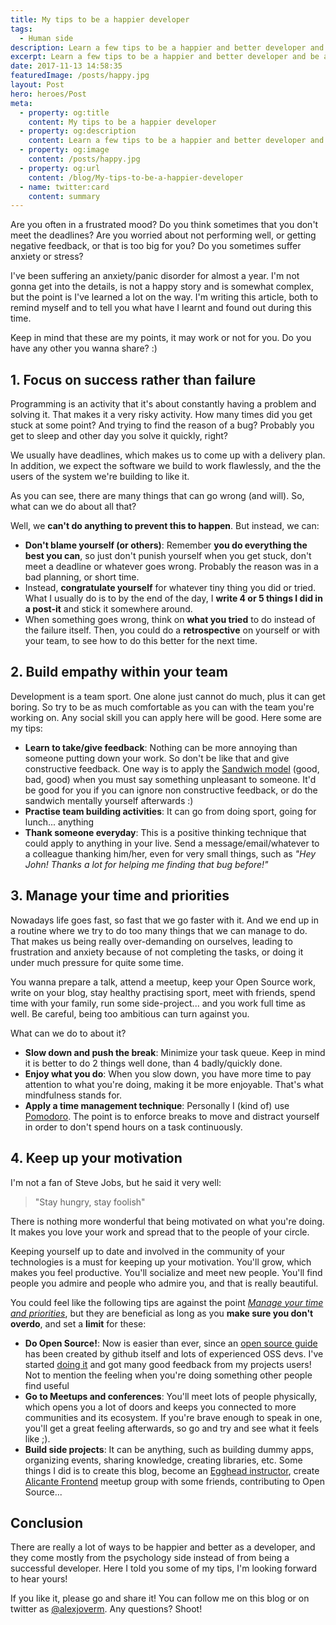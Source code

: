```yaml
---
title: My tips to be a happier developer
tags:
  - Human side
description: Learn a few tips to be a happier and better developer and be a better team player
excerpt: Learn a few tips to be a happier and better developer and be a better team player
date: 2017-11-13 14:58:35
featuredImage: /posts/happy.jpg
layout: Post
hero: heroes/Post
meta:
  - property: og:title
    content: My tips to be a happier developer
  - property: og:description
    content: Learn a few tips to be a happier and better developer and be a better team player
  - property: og:image
    content: /posts/happy.jpg
  - property: og:url
    content: /blog/My-tips-to-be-a-happier-developer
  - name: twitter:card
    content: summary
---
```


Are you often in a frustrated mood? Do you think sometimes that you don't meet the deadlines? Are you worried about not performing well, or getting negative feedback, or that is too big for you? Do you sometimes suffer anxiety or stress?

I've been suffering an anxiety/panic disorder for almost a year. I'm not gonna get into the details, is not a happy story and is somewhat complex, but the point is I've learned a lot on the way. I'm writing this article, both to remind myself and to tell you what have I learnt and found out during this time.

Keep in mind that these are my points, it may work or not for you. Do you have any other you wanna share? :)

## 1. Focus on success rather than failure

Programming is an activity that it's about constantly having a problem and solving it. That makes it a very risky activity. How many times did you get stuck at some point? And trying to find the reason of a bug? Probably you get to sleep and other day you solve it quickly, right?

We usually have deadlines, which makes us to come up with a delivery plan. In addition, we expect the software we build to work flawlessly, and the the users of the system we're building to like it.

As you can see, there are many things that can go wrong (and will). So, what can we do about all that?

Well, we **can't do anything to prevent this to happen**. But instead, we can:

- **Don't blame yourself (or others)**: Remember **you do everything the best you can**, so just don't punish yourself when you get stuck, don't meet a deadline or whatever goes wrong. Probably the reason was in a bad planning, or short time.
- Instead, **congratulate yourself** for whatever tiny thing you did or tried. What I usually do is to by the end of the day, I **write 4 or 5 things I did in a post-it** and stick it somewhere around.
- When something goes wrong, think on **what you tried** to do instead of the failure itself. Then, you could do a **retrospective** on yourself or with your team, to see how to do this better for the next time.

## 2. Build empathy within your team

Development is a team sport. One alone just cannot do much, plus it can get boring. So try to be as much comfortable as you can with the team you're working on. Any social skill you can apply here will be good. Here some are my tips:

- **Learn to take/give feedback**: Nothing can be more annoying than someone putting down your work. So don't be like that and give constructive feedback. One way is to apply the [Sandwich model](http://www.rightattitudes.com/2008/02/20/sandwich-feedback-technique/) (good, bad, good) when you must say something unpleasant to someone. It'd be good for you if you can ignore non constructive feedback, or do the sandwich mentally yourself afterwards :)
- **Practise team building activities**: It can go from doing sport, going for lunch... anything
- **Thank someone everyday**: This is a positive thinking technique that could apply to anything in your live. Send a message/email/whatever to a colleague thanking him/her, even for very small things, such as _"Hey John! Thanks a lot for helping me finding that bug before!"_

## 3. Manage your time and priorities

Nowadays life goes fast, so fast that we go faster with it. And we end up in a routine where we try to do too many things that we can manage to do. That makes us being really over-demanding on ourselves, leading to frustration and anxiety because of not completing the tasks, or doing it under much pressure for quite some time.

You wanna prepare a talk, attend a meetup, keep your Open Source work, write on your blog, stay healthy practising sport, meet with friends, spend time with your family, run some side-project... and you work full time as well. Be careful, being too ambitious can turn against you.

What can we do to about it?

- **Slow down and push the break**: Minimize your task queue. Keep in mind it is better to do 2 things well done, than 4 badly/quickly done.
- **Enjoy what you do**: When you slow down, you have more time to pay attention to what you're doing, making it be more enjoyable. That's what mindfulness stands for.
- **Apply a time management technique**: Personally I (kind of) use [Pomodoro](http://lifehacker.com/productivity-101-a-primer-to-the-pomodoro-technique-1598992730). The point is to enforce breaks to move and distract yourself in order to don't spend hours on a task continuously.

## 4. Keep up your motivation

I'm not a fan of Steve Jobs, but he said it very well:

> "Stay hungry, stay foolish"

There is nothing more wonderful that being motivated on what you're doing. It makes you love your work and spread that to the people of your circle.

Keeping yourself up to date and involved in the community of your technologies is a must for keeping up your motivation. You'll grow, which makes you feel productive. You'll socialize and meet new people. You'll find people you admire and people who admire you, and that is really beautiful.

You could feel like the following tips are against the point _[Manage your time and priorities](#3-Manage-your-time-and-priorities)_, but they are beneficial as long as you **make sure you don't overdo**, and set a **limit** for these:

- **Do Open Source!**: Now is easier than ever, since an [open source guide](https://opensource.guide/) has been created by github itself and lots of experienced OSS devs. I've started [doing it](https://github.com/alexjoverm) and got many good feedback from my projects users! Not to mention the feeling when you're doing something other people find useful
- **Go to Meetups and conferences**: You'll meet lots of people physically, which opens you a lot of doors and keeps you connected to more communities and its ecosystem. If you're brave enough to speak in one, you'll get a great feeling afterwards, so go and try and see what it feels like ;).
- **Build side projects**: It can be anything, such as building dummy apps, organizing events, sharing knowledge, creating libraries, etc. Some things I did is to create this blog, become an [Egghead instructor](https://egghead.io/instructors/alex-jover-morales), create [Alicante Frontend](https://www.meetup.com/es-ES/Alicante-Frontend/) meetup group with some friends, contributing to Open Source...

## Conclusion

There are really a lot of ways to be happier and better as a developer, and they come mostly from the psychology side instead of from being a successful developer. Here I told you some of my tips, I'm looking forward to hear yours!

If you like it, please go and share it! You can follow me on this blog or on twitter as [@alexjoverm](https://twitter.com/alexjoverm). Any questions? Shoot!
